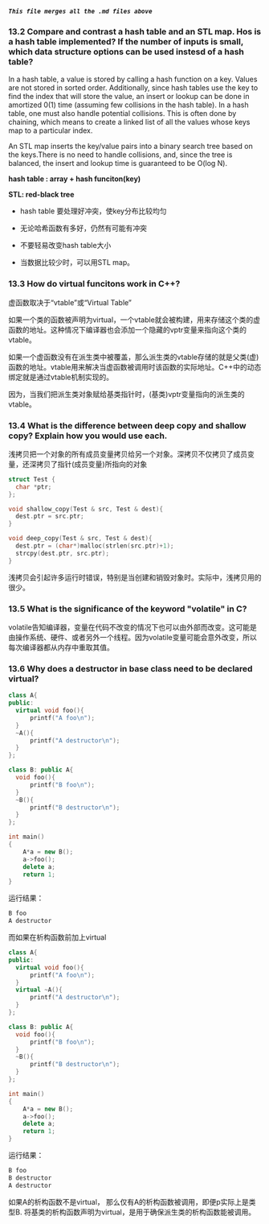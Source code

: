 ##### `This file merges all the .md files above`

### 13.2 Compare and contrast a hash table and an STL map. Hos is a hash table implemented? If the number of inputs is small, which data structure options can be used instesd of a hash table?

In a hash table, a value is stored by calling a hash function on a key. Values are not stored in sorted order. Additionally, since hash tables use the key to find the index that will store the value, an insert or lookup can be done in amortized 0(1) time (assuming few collisions in the hash table). In a hash table, one must also handle potential collisions. This is often done by chaining, which means to create a linked list of all the values whose keys map to a particular index.

An STL map inserts the key/value pairs into a binary search tree based on the keys.There is no need to handle collisions, and, since the tree is balanced, the insert and lookup time is guaranteed to be O(log N).

**hash table : array + hash funciton(key)**

**STL: red-black tree**

- hash table 要处理好冲突，使key分布比较均匀

- 无论哈希函数有多好，仍然有可能有冲突

- 不要轻易改变hash table大小

- 当数据比较少时，可以用STL map。

### 13.3 How do virtual funcitons work in C++?

虚函数取决于“vtable”或“Virtual Table”

如果一个类的函数被声明为virtual，一个vtable就会被构建，用来存储这个类的虚函数的地址。这种情况下编译器也会添加一个隐藏的vptr变量来指向这个类的vtable。

如果一个虚函数没有在派生类中被覆盖，那么派生类的vtable存储的就是父类(虚)函数的地址。vtable用来解决当虚函数被调用时该函数的实际地址。C++中的动态绑定就是通过vtable机制实现的。

因为，当我们把派生类对象赋给基类指针时，(基类)vptr变量指向的派生类的vtable。
### 13.4 What is the difference between deep copy and shallow copy? Explain how you would use each.

浅拷贝把一个对象的所有成员变量拷贝给另一个对象。深拷贝不仅拷贝了成员变量，还深拷贝了指针(成员变量)所指向的对象

``` c++
struct Test {
  char *ptr;
};

void shallow_copy(Test & src, Test & dest){
  dest.ptr = src.ptr;
}

void deep_copy(Test & src, Test & dest){
  dest.ptr = (char*)malloc(strlen(src.ptr)+1);
  strcpy(dest.ptr, src.ptr);
}
```

浅拷贝会引起许多运行时错误，特别是当创建和销毁对象时。实际中，浅拷贝用的很少。

### 13.5 What is the significance of the keyword "volatile" in C?

volatile告知编译器，变量在代码不改变的情况下也可以由外部而改变。这可能是由操作系统、硬件、或者另外一个线程。因为volatile变量可能会意外改变，所以每次编译器都从内存中重取其值。
### 13.6 Why does a destructor in base class need to be declared virtual?

``` c++
class A{
public:
  virtual void foo(){
      printf("A foo\n");
  }
  ~A(){
      printf("A destructor\n");
  }
};

class B: public A{
  void foo(){
      printf("B foo\n");
  }
  ~B(){
      printf("B destructor\n");
  }
};

int main()
{
    A*a = new B();
    a->foo();
    delete a;
    return 1;
}
```
运行结果：

``` C++
B foo
A destructor
```
而如果在析构函数前加上virtual

``` c++
class A{
public:
  virtual void foo(){
      printf("A foo\n");
  }
  virtual ~A(){
      printf("A destructor\n");
  }
};

class B: public A{
  void foo(){
      printf("B foo\n");
  }
  ~B(){
      printf("B destructor\n");
  }
};

int main()
{
    A*a = new B();
    a->foo();
    delete a;
    return 1;
}
```
运行结果：

``` C++
B foo
B destructor
A destructor
```

如果A的析构函数不是virtual， 那么仅有A的析构函数被调用，即便p实际上是类型B. 将基类的析构函数声明为virtual，是用于确保派生类的析构函数能被调用。
